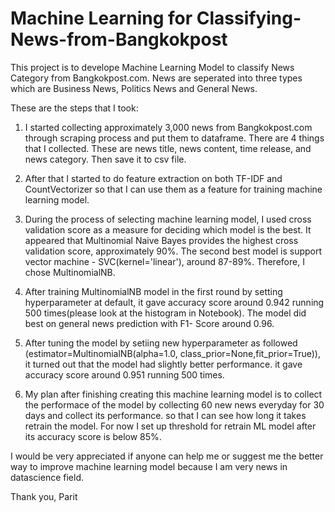 # Machine Learning for Classifying-News-from-Bangkokpost
This project is to develope Machine Learning Model to classify News Category from Bangkokpost.com. News are seperated into three types which are Business News, Politics News and General News.

These are the steps that I took: 

1. I started collecting approximately 3,000 news from Bangkokpost.com through scraping process and put them to dataframe. There are 4 things that I collected. These are news title, news content, time release, and news category. Then save it to csv file.

2. After that I started to do feature extraction on both TF-IDF and CountVectorizer so that I can use them as a feature for training machine learning model. 

3. During the process of selecting machine learning model, I used cross validation score as a measure for deciding which model is the best. It appeared that Multinomial Naive Bayes provides the highest cross validation score, approximately 90%. The second best model is support vector machine - SVC(kernel='linear'), around 87-89%. Therefore, I chose MultinomialNB.
 
4. After training MultinomialNB model in the first round by setting hyperparameter at default, it gave accuracy score around 0.942 running 500 times(please look at the histogram in Notebook). The model did best on general news prediction with F1- Score around 0.96.

5. After tuning the model by setiing new hyperparameter as followed (estimator=MultinomialNB(alpha=1.0, class_prior=None,fit_prior=True)), it turned out that the model had slightly better performance. it gave accuracy score around 0.951 running 500 times.

6. My plan after finishing creating this machine learning model is to collect the performace of the model by collecting 60 new news everyday for 30 days and collect its performance. so that I can see how long it takes retrain the model. For now I set up threshold for retrain ML model after its accuracy score is below 85%.

I would be very appreciated if anyone can help me or suggest me the better way to improve machine learning model because I am very news in datascience field.


Thank you,
Parit

